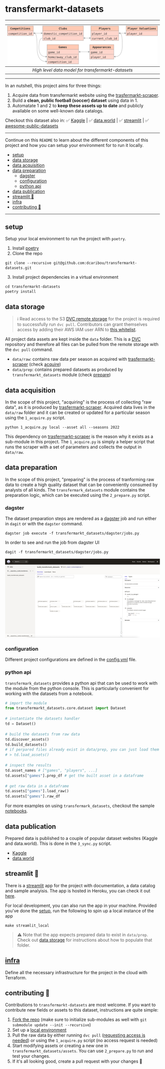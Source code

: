 # transfermarkt-datasets

------

| ![diagram](resources/diagram.svg) | 
|:--:| 
| *High level data model for transfermarkt-datasets* |

------

In an nutshell, this project aims for three things:

1. Acquire data from transfermarkt website using the [trasfermarkt-scraper](https://github.com/dcaribou/transfermarkt-scraper).
2. Build a **clean, public football (soccer) dataset** using data in 1.
3. Automatate 1 and 2 to **keep these assets up to date** and publicly available on some well-known data catalogs.

Checkout this dataset also in: :white_check_mark: [Kaggle](https://www.kaggle.com/davidcariboo/player-scores) | :white_check_mark: [data.world](https://data.world/dcereijo/player-scores) | 
:white_check_mark: [streamlit](https://transfermarkt-datasets.herokuapp.com/) |
:white_check_mark: [awesome-public-datasets](https://github.com/awesomedata/apd-core/blob/master/core/Sports/Transfermarkt-Datasets.yml)

------

Continue on this `README` to learn about the different components of this project and how you can setup your environment for to run it locally.

- [setup](#setup)
- [data storage](#data-storage)
- [data acquisition](#data-acquisition)
- [data preparation](#data-preparation)
  - [dagster](#dagster)
  - [configuration](#configuration)
  - [python api](#python-api)
- [data publication](#data-publication)
- [streamlit 🎈](#streamlit-)
- [infra](#infra)
- [contributing :pray:](#contributing-pray)

------

## setup
Setup your local environment to run the project with `poetry`.
1. Install [poetry](https://python-poetry.org/docs/)
2. Clone the repo
```console
git clone --recursive git@github.com:dcaribou/transfermarkt-datasets.git
```
3. Install project dependencies in a virtual environment
```console
cd transfermarkt-datasets
poetry install
```

## data storage
> :information_source: Read access to the S3 [DVC remote storage](https://dvc.org/doc/command-reference/remote#description) for the project is required to successfully run `dvc pull`. Contributors can grant themselves access by adding their AWS IAM user ARN to [this whitelist](https://github.com/dcaribou/transfermarkt-datasets/blob/655fe130974905591ff80bb57813bedd01ec7d6c/infra/main.tf#L17).

All project data assets are kept inside the `data` folder. This is a [DVC](https://dvc.org/) repository and therefore all files can be pulled from the remote storage with the `dvc pull` command.

* `data/raw`: contains raw data per season as acquired with [trasfermarkt-scraper](https://github.com/dcaribou/transfermarkt-scraper) (check [acquire](#acquire))
* `data/prep`: contains prepared datasets as produced by `transfermarkt_datasets` module (check [prepare](#data-preparation))

## data acquisition
In the scope of this project, "acquiring" is the process of collecting "raw data", as it is produced by [trasfermarkt-scraper](https://github.com/dcaribou/transfermarkt-scraper). Acquired data lives in the `data/raw` folder and it can be created or updated for a particular season using the `1_acquire.py` script.

```console
python 1_acquire.py local --asset all --seasons 2022
```

This dependency on [trasfermarkt-scraper](https://github.com/dcaribou/transfermarkt-scraper) is the reason why it exists as a sub-module in this project. The `1_acquire.py` is simply a helper script that runs the scraper with a set of parameters and collects the output in `data/raw`.

## data preparation
In the scope of this project, "preparing" is the process of tranforming raw data to create a high quality dataset that can be conveniently consumed by analysts of all kinds. The `transfermark_datasets` module contains the preparation logic, which can be executed using the `2_prepare.py` script.

### dagster
The dataset preparation steps are rendered as a [dagster](https://dagster.io/) job and run either in `dagit` or with the `dagster` command.

```console
dagster job execute -f transfermarkt_datasets/dagster/jobs.py
```

In order to see and run the job from dagster UI
```console
dagit -f transfermarkt_datasets/dagster/jobs.py
```
![dagster](resources/dagster.png)

### configuration
Different project configurations are defined in the [config.yml](config.yml) file.

### python api
`transfermark_datasets` provides a python api that can be used to work with the module from the python console. This is particularly convenient for working with the datasets from a notebook.

```python
# import the module
from transfermarkt_datasets.core.dataset import Dataset

# instantiate the datasets handler
td = Dataset()

# build the datasets from raw data
td.discover_assets()
td.build_datasets()
# if perpared files already exist in data/prep, you can just load them
# > td.load_assets()

# inspect the results
td.asset_names # ["games", "players", ...]
td.assets["games"].prep_df # get the built asset in a dataframe

# get raw data in a dataframe
td.assets["games"].load_raw()
td.assets["games"].raw_df 
```
For more examples on using `transfermark_datasets`, checkout the sample [notebooks](notebooks).

## data publication
Prepared data is published to a couple of popular dataset websites (Kaggle and data.world). This is done in the `3_sync.py` script.

* [Kaggle](https://www.kaggle.com/datasets/davidcariboo/player-scores)
* [data.world](https://data.world/dcereijo/player-scores)

## streamlit 🎈
There is a [streamlit](https://streamlit.io/) app for the project with documentation, a data catalog and sample analyisis. The app is hosted in Heroku, you can check it out [here](https://transfermarkt-datasets.herokuapp.com/).

For local development, you can also run the app in your machine. Provided you've done the [setup](#setup), run the following to spin up a local instance of the app
```console
make streamlit_local
```
> :warning: Note that the app expects prepared data to exist in `data/prep`. Check out [data storage](#data-storage) for instructions about how to populate that folder.

## [infra](infra)
Define all the necessary infrastructure for the project in the cloud with Terraform.

## contributing :pray:
Contributions to `transfermarkt-datasets` are most welcome. If you want to contribute new fields or assets to this dataset, instructions are quite simple:
1. [Fork the repo](https://github.com/dcaribou/transfermarkt-datasets/fork) (make sure to initialize sub-modules as well with `git submodule update --init --recursive`)
2. Set up a [local environment](##setup)
3. Pull the raw data by either running `dvc pull` ([requesting access is needed](#dvc)) or using the `1_acquire.py` script (no access request is needed)
4. Start modifying assets or creating a new one in `transfermarkt_datasets/assets`. You can use `2_prepare.py` to run and test your changes.
5. If it's all looking good, create a pull request with your changes :rocket:
